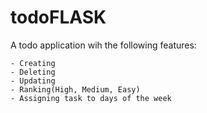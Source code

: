# todoFLASK

A todo application wih the following features:
  
    - Creating
    - Deleting 
    - Updating
    - Ranking(High, Medium, Easy)
    - Assigning task to days of the week
